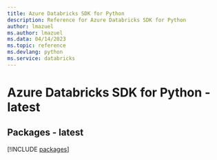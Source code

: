 ```yaml
---
title: Azure Databricks SDK for Python
description: Reference for Azure Databricks SDK for Python
author: lmazuel
ms.author: lmazuel
ms.data: 04/14/2023
ms.topic: reference
ms.devlang: python
ms.service: databricks
---
```

# Azure Databricks SDK for Python - latest
## Packages - latest
[!INCLUDE [packages](databricks-index.md)]